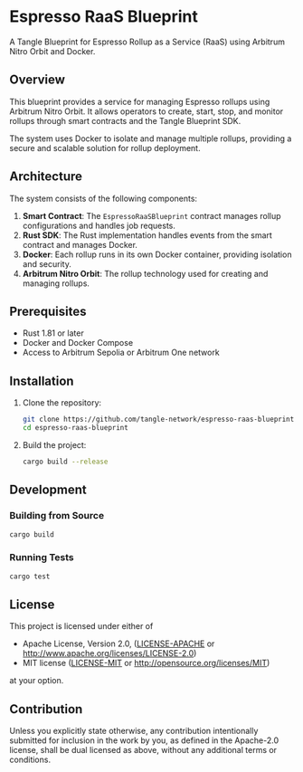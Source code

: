 # Espresso RaaS Blueprint

A Tangle Blueprint for Espresso Rollup as a Service (RaaS) using Arbitrum Nitro Orbit and Docker.

## Overview

This blueprint provides a service for managing Espresso rollups using Arbitrum Nitro Orbit. It allows operators to create, start, stop, and monitor rollups through smart contracts and the Tangle Blueprint SDK.

The system uses Docker to isolate and manage multiple rollups, providing a secure and scalable solution for rollup deployment.

## Architecture

The system consists of the following components:

1. **Smart Contract**: The `EspressoRaaSBlueprint` contract manages rollup configurations and handles job requests.
2. **Rust SDK**: The Rust implementation handles events from the smart contract and manages Docker.
3. **Docker**: Each rollup runs in its own Docker container, providing isolation and security.
4. **Arbitrum Nitro Orbit**: The rollup technology used for creating and managing rollups.

## Prerequisites

- Rust 1.81 or later
- Docker and Docker Compose
- Access to Arbitrum Sepolia or Arbitrum One network

## Installation

1. Clone the repository:

   ```bash
   git clone https://github.com/tangle-network/espresso-raas-blueprint.git
   cd espresso-raas-blueprint
   ```

2. Build the project:

   ```bash
   cargo build --release
   ```

## Development

### Building from Source

```bash
cargo build
```

### Running Tests

```bash
cargo test
```

## License

This project is licensed under either of

- Apache License, Version 2.0, ([LICENSE-APACHE](LICENSE-APACHE) or http://www.apache.org/licenses/LICENSE-2.0)
- MIT license ([LICENSE-MIT](LICENSE-MIT) or http://opensource.org/licenses/MIT)

at your option.

## Contribution

Unless you explicitly state otherwise, any contribution intentionally submitted for inclusion in the work by you, as defined in the Apache-2.0 license, shall be dual licensed as above, without any additional terms or conditions.
